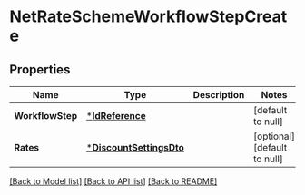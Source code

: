 # NetRateSchemeWorkflowStepCreate

## Properties
Name | Type | Description | Notes
------------ | ------------- | ------------- | -------------
**WorkflowStep** | [***IdReference**](IdReference.md) |  | [default to null]
**Rates** | [***DiscountSettingsDto**](DiscountSettingsDto.md) |  | [optional] [default to null]

[[Back to Model list]](../README.md#documentation-for-models) [[Back to API list]](../README.md#documentation-for-api-endpoints) [[Back to README]](../README.md)


